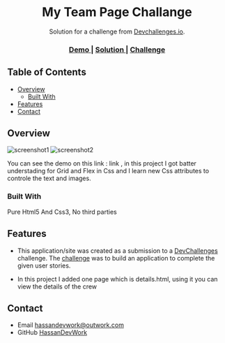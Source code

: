 <!-- Please update value in the {}  -->

<h1 align="center">My Team Page Challange</h1>

<div align="center">
   Solution for a challenge from  <a href="http://devchallenges.io" target="_blank">Devchallenges.io</a>.
</div>

<div align="center">
  <h3>
    <a href="https://{your-demo-link.your-domain}">
      Demo
    </a>
    <span> | </span>
    <a href="https://{your-url-to-the-solution}">
      Solution
    </a>
    <span> | </span>
    <a href="https://devchallenges.io/challenges/hhmesazsqgKXrTkYkt0U">
      Challenge
    </a>
  </h3>
</div>

<!-- TABLE OF CONTENTS -->

## Table of Contents

- [Overview](#overview)
  - [Built With](#built-with)
- [Features](#features)
- [Contact](#contact)

<!-- OVERVIEW -->

## Overview

![screenshot1](https://i.ibb.co/7Yk27SD/s.png)
![screenshot2](https://i.ibb.co/TL24pKN/ss.png)

You can see the demo on this link : link , in this project I got batter understading for Grid and Flex in Css and I learn new Css attributes to controle the text and images.

### Built With

<!-- This section should list any major frameworks that you built your project using. Here are a few examples.-->

Pure Html5 And Css3, No third parties

## Features

<!-- List the features of your application or follow the template. Don't share the figma file here :) -->

- This application/site was created as a submission to a [DevChallenges](https://devchallenges.io/challenges) challenge. The [challenge](https://devchallenges.io/challenges/hhmesazsqgKXrTkYkt0U) was to build an application to complete the given user stories.

- In this project I added one page which is details.html, using it you can view the details of the crew

## Contact

- Email hassandevwork@outwork.com
- GitHub [HassanDevWork](https://github.com/HassanDevWork)